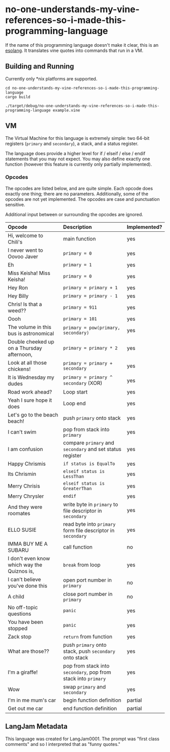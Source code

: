 # no-one-understands-my-vine-references-so-i-made-this-programming-language

If the name of this programming language doesn't make it clear, this is an
[esolang](https://en.wikipedia.org/wiki/Esoteric_programming_language). It
translates vine quotes into commands that run in a VM.

## Building and Running
Currently only *nix platforms are supported.

```
cd no-one-understands-my-vine-references-so-i-made-this-programming-language
cargo build

./target/debug/no-one-understands-my-vine-references-so-i-made-this-programming-language example.vine
```

## VM
The Virtual Machine for this language is extremely simple: two 64-bit
registers (`primary` and `secondary`), a stack, and a status register.

The language does provide a higher level for if / elseif / else / endif
statements that you may not expect. You may also define exactly one
function (however this feature is currently only partially implemented).

### Opcodes
The opcodes are listed below, and are quite simple. Each opcode does
exactly one thing; there are no parameters. Additionally, some of the
opcodes are not yet implemented. The opcodes are case and punctuation
sensitive.

Additional input between or surrounding the opcodes are ignored.

| Opcode | Description | Implemented? |
|:------ |:----------- | ------------ |
| Hi, welcome to Chili's | main function | yes |
| I never went to Oovoo Javer | `primary = 0` | yes |
| Eh | `primary = 1` | yes |
| Miss Keisha! Miss Keisha! | `primary = 0` | yes |
| Hey Ron | `primary = primary + 1` | yes |
| Hey Billy | `primary = primary - 1` | yes |
| Chris! Is that a weed?? | `primary = 911` | yes |
| Oooh | `primary = 101` | yes |
| The volume in this bus is astronomical | `primary = pow(primary, secondary)` | yes |
| Double cheeked up on a Thursday afternoon, | `primary = primary * 2` | yes |
| Look at all those chickens! | `primary = primary + secondary` | yes |
| It is Wednesday my dudes | `primary = primary ^ secondary` (XOR) | yes |
| Road work ahead? | Loop start | yes |
| Yeah I sure hope it does | Loop end | yes |
| Let's go to the beach beach! | push `primary` onto stack | yes |
| I can't swim | pop from stack into `primary` | yes |
| I am confusion | compare `primary` and `secondary` and set status register | yes |
| Happy Chrismis | `if status is EqualTo` | yes |
| Its Chrismin | `elseif status is LessThan` | yes |
| Merry Chrisis | `elseif status is GreaterThan` | yes |
| Merry Chrysler | `endif` | yes |
| And they were roomates | write byte in `primary` to file descriptor in `secondary` | yes |
| ELLO SUSIE | read byte into `primary` form file descriptor in `secondary` | yes |
| IMMA BUY ME A SUBARU | call function | no |
| I don't even know which way the Quiznos is, | `break` from loop | yes |
| I can't believe you've done this | open port number in `primary` | no |
| A child | close port number in `primary` | no |
| No off-topic questions | `panic` | yes |
| You have been stopped | `panic` | yes |
| Zack stop | `return` from function | yes |
| What are those?? | push `primary` onto stack, push `secondary` onto stack | yes |
| I'm a giraffe! | pop from stack into `secondary`, pop from stack into `primary` | yes |
| Wow | swap `primary` and `secondary` | yes |
| I'm in me mum's car | begin function definition | partial |
| Get out me car | end function definition | partial |

## LangJam Metadata
This language was created for LangJam0001. The prompt was "first class
comments" and so I interpreted that as "funny quotes."
